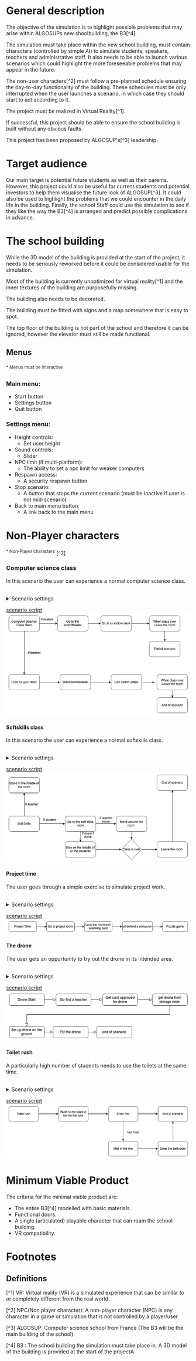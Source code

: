 # General description

The objective of the simulation is to highlight possible problems that may arise within ALGOSUPs new shoolbuilding, the B3[^4].

The simulation must take place within the new school building, must contain characters (controlled by simple AI) to simulate students, speakers, teachers and administrative staff.
It also needs to be able to launch various scenarios which could highlight the more foreseeable problems that may appear in the future.

The non-user characters[^2] must follow a pre-planned schedule ensuring the day-to-day functionality of the building. These schedules must be only interrupted when the user launches a scenario, in which case they should start to act according to it.

The project must be realized in Virtual Reality[^1].

If successful, this project should be able to ensure the school building is built without any obvious faults.

This project has been proposed by ALGOSUP's[^3] leadership.

# Target audience
Our main target is  potential future students as well as their parents. However, this project could also be useful for current students and potential investors to help them visualise the future look of ALGOSUP[^3]. It could also be used to highlight the problems that we could encounter in the daily life in the building. Finally, the school Staff could use the simulation to see if they like the way the B3[^4] is arranged and predict possible complications in advance.

# The school building
While the 3D model of the building is provided at the start of the project, it needs to be seriously reworked before it could be considered usable for the simulation.

Most of the building is currently unoptimized for virtual reality[^1] and the inner textures of the building are purposefully missing.

The building also needs to be decorated.

The building must be fitted with signs and a map somewhere that is easy to spot.

The top floor of the building is not part of the school and therefore it can be ignored, however the elevator must still be made functional.

## Menus
<sup>* Menus must be interactive <sup>
<!-- Came back here to specify how menus are accessed, how it should look etc.. -->

### Main menu:
- Start button
- Settings button
- Quit button


### Settings menu:
- Height controls:
  - Set user height
- Sound controls:
  - Slider
- NPC limit (if multi-platform):
  - The ability to set a npc limit for weaker computers
- Respawn access:
  - A security respawn button
- Stop scenario:
  - A button that stops the current scenario (must be inactive if user is not mid-scenario)
- Back to main menu button:
  - A link back to the main menu


# Non-Player characters

<sup>* Non-Player characters</sup> [^2]

### **Computer science class**

In this scenario the user can experience a normal computer science class.

<br>

<details>
<summary>Scenario settings</summary>
None
</details>

<u>scenario script</u><br>
<img src="img/PNGS FUNCTIONAL/Computer science class_PL.png">

#### **Softskills class**

In this scenario the user can experience a normal softskills class.

<br>

<details>
<summary>Scenario settings</summary>
None
</details>


<u>scenario script</u><br>
<img src="img/PNGS FUNCTIONAL/Soft skills_PL.png">

#### **Project time**

The user goes through a simple exercise to simulate project work.

<br>

<details>
<summary>Scenario settings</summary>
None
</details>

<u>scenario script</u><br>
<img src="img/PNGS FUNCTIONAL/Project time_PL.png">


#### **The drone**

The user gets an opportunity to try out the drone in its intended area.

<br>

<details>
<summary>Scenario settings</summary>
None
</details>

<u>scenario script</u><br>
<img src="img/PNGS FUNCTIONAL/Drone_PL.png">

#### **Toilet rush**

A particularly high number of students needs to use the toilets at the same time.

<br>

<details>
<summary>Scenario settings</summary>

- Number of students
- The amount of time each student takes
</details>

<u>scenario script</u><br>
<img src="img/PNGS FUNCTIONAL/ToiletRush_PL.png">


# Minimum Viable Product	

The criteria for the minimal viable product are:
* The entire B3[^4] modelled with basic materials.
* Functional doors.
* A single (articulated) playable character that can roam the school building.
* VR compatibility.


# Footnotes

## Definitions

[^1] VR: Virtual reality (VR) is a simulated experience that can be similar to or completely different from the real world.

[^2] NPC(Non player character): A non-player character (NPC) is any character in a game or simulation that is not controlled by a player/user.

[^3] ALGOSUP: Computer science school from France (The B3 will be the main building of the school)

[^4] B3 : The school building the simulation must take place in. A 3D model of the building is provided at the start of the projectA






